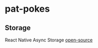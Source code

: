 # pat-pokes

## Storage
React Native Async Storage
[open-source](https://github.com/react-native-community/async-storage)
